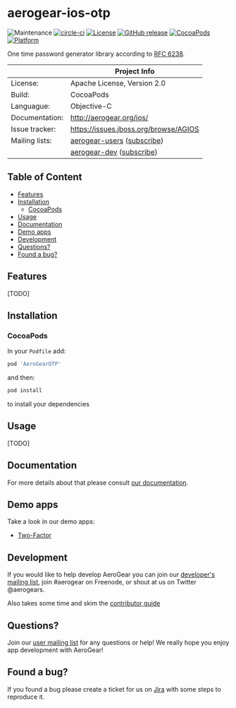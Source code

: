 # aerogear-ios-otp

![Maintenance](https://img.shields.io/maintenance/yes/2017.svg)
[![circle-ci](https://img.shields.io/circleci/project/github/aerogear/aerogear-ios-otp/master.svg)](https://circleci.com/gh/aerogear/aerogear-ios-otp)
[![License](https://img.shields.io/badge/-Apache%202.0-blue.svg)](https://opensource.org/s/Apache-2.0)
[![GitHub release](https://img.shields.io/github/release/aerogear/aerogear-ios-otp.svg)](https://github.com/aerogear/aerogear-ios-otp/releases)
[![CocoaPods](https://img.shields.io/cocoapods/v/AeroGearOTP.svg)](https://cocoapods.org/pods/AeroGearOTP)
[![Platform](https://img.shields.io/cocoapods/p/AeroGearOTP.svg)](https://cocoapods.org/pods/AeroGearOTP)

One time password generator library according to [RFC 6238](http://tools.ietf.org/html/rfc6238).

|                 | Project Info                                 |
| --------------- | -------------------------------------------- |
| License:        | Apache License, Version 2.0                  |
| Build:          | CocoaPods                                    |
| Languague:      | Objective-C                                  |
| Documentation:  | http://aerogear.org/ios/                     |
| Issue tracker:  | https://issues.jboss.org/browse/AGIOS        |
| Mailing lists:  | [aerogear-users](http://aerogear-users.1116366.n5.nabble.com/) ([subscribe](https://lists.jboss.org/mailman/listinfo/aerogear-users))                            |
|                 | [aerogear-dev](http://aerogear-dev.1069024.n5.nabble.com/) ([subscribe](https://lists.jboss.org/mailman/listinfo/aerogear-dev))                              |

## Table of Content

* [Features](#features)
* [Installation](#installation)
  * [CocoaPods](#cocoapods)
* [Usage](#usage)
* [Documentation](#documentation)
* [Demo apps](#demo-apps)
* [Development](#development)
* [Questions?](#questions)
* [Found a bug?](#found-a-bug)

## Features

[TODO]

## Installation

### CocoaPods

In your `Podfile` add:

```bash
pod 'AeroGearOTP'
```

and then:

```bash
pod install
```

to install your dependencies

## Usage

[TODO]

## Documentation

For more details about that please consult [our documentation](http://aerogear.org/ios/).

## Demo apps

Take a look in our demo apps:

* [Two-Factor](https://github.com/aerogear/aerogear-ios-cookbook/blob/master/Two-Factor)

## Development

If you would like to help develop AeroGear you can join our [developer's mailing list](https://lists.jboss.org/mailman/listinfo/aerogear-dev), join #aerogear on Freenode, or shout at us on Twitter @aerogears.

Also takes some time and skim the [contributor guide](http://aerogear.org/docs/guides/Contributing/)

## Questions?

Join our [user mailing list](https://lists.jboss.org/mailman/listinfo/aerogear-users) for any questions or help! We really hope you enjoy app development with AeroGear!

## Found a bug?

If you found a bug please create a ticket for us on [Jira](https://issues.jboss.org/browse/AGIOS) with some steps to reproduce it.
